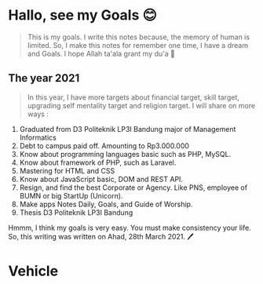 # Hallo, see my Goals 😊

> This is my goals. I write this notes because, the memory of human is limited. So, I make this notes for remember one time, I have a dream and Goals. I hope Allah ta'ala grant my du'a 🤲

## The year 2021

> In this year, I have more targets about financial target, skill target, upgrading self mentality target and religion target. I will share on more ways :

1. Graduated from D3 Politeknik LP3I Bandung major of Management Informatics
2. Debt to campus paid off. Amounting to Rp3.000.000
3. Know about programming languages basic such as PHP, MySQL.
4. Know about framework of PHP, such as Laravel.
5. Mastering for HTML and CSS
6. Know about JavaScript basic, DOM and REST API.
7. Resign, and find the best Corporate or Agency. Like PNS, employee of BUMN or big StartUp (Unicorn).
8. Make apps Notes Daily, Goals, and Guide of Worship.
9. Thesis D3 Politeknik LP3I Bandung

Hmmm, I think my goals is very easy. You must make consistency your life. So, this writing was written on Ahad, 28th March 2021. 🖊

# Vehicle
